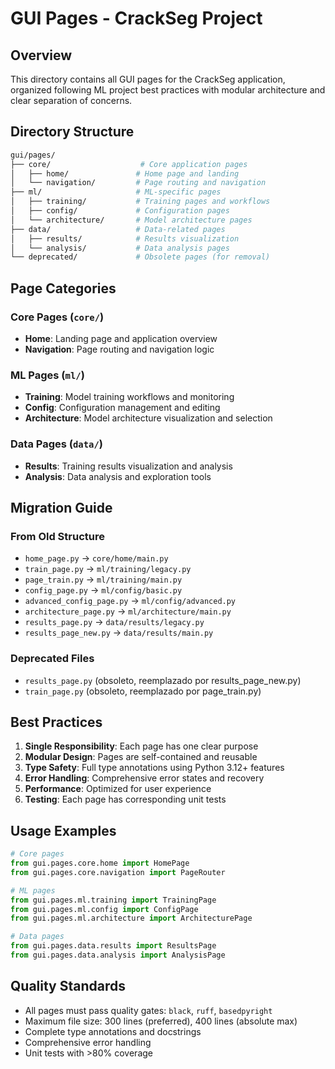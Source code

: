 # GUI Pages - CrackSeg Project

## Overview

This directory contains all GUI pages for the CrackSeg application, organized
following ML project best practices with modular architecture and clear separation
of concerns.

## Directory Structure

```bash
gui/pages/
├── core/                    # Core application pages
│   ├── home/               # Home page and landing
│   └── navigation/         # Page routing and navigation
├── ml/                     # ML-specific pages
│   ├── training/           # Training pages and workflows
│   ├── config/             # Configuration pages
│   └── architecture/       # Model architecture pages
├── data/                   # Data-related pages
│   ├── results/            # Results visualization
│   └── analysis/           # Data analysis pages
└── deprecated/             # Obsolete pages (for removal)
```

## Page Categories

### Core Pages (`core/`)

- **Home**: Landing page and application overview
- **Navigation**: Page routing and navigation logic

### ML Pages (`ml/`)

- **Training**: Model training workflows and monitoring
- **Config**: Configuration management and editing
- **Architecture**: Model architecture visualization and selection

### Data Pages (`data/`)

- **Results**: Training results visualization and analysis
- **Analysis**: Data analysis and exploration tools

## Migration Guide

### From Old Structure

- `home_page.py` → `core/home/main.py`
- `train_page.py` → `ml/training/legacy.py`
- `page_train.py` → `ml/training/main.py`
- `config_page.py` → `ml/config/basic.py`
- `advanced_config_page.py` → `ml/config/advanced.py`
- `architecture_page.py` → `ml/architecture/main.py`
- `results_page.py` → `data/results/legacy.py`
- `results_page_new.py` → `data/results/main.py`

### Deprecated Files

- `results_page.py` (obsoleto, reemplazado por results_page_new.py)
- `train_page.py` (obsoleto, reemplazado por page_train.py)

## Best Practices

1. **Single Responsibility**: Each page has one clear purpose
2. **Modular Design**: Pages are self-contained and reusable
3. **Type Safety**: Full type annotations using Python 3.12+ features
4. **Error Handling**: Comprehensive error states and recovery
5. **Performance**: Optimized for user experience
6. **Testing**: Each page has corresponding unit tests

## Usage Examples

```python
# Core pages
from gui.pages.core.home import HomePage
from gui.pages.core.navigation import PageRouter

# ML pages
from gui.pages.ml.training import TrainingPage
from gui.pages.ml.config import ConfigPage
from gui.pages.ml.architecture import ArchitecturePage

# Data pages
from gui.pages.data.results import ResultsPage
from gui.pages.data.analysis import AnalysisPage
```

## Quality Standards

- All pages must pass quality gates: `black`, `ruff`, `basedpyright`
- Maximum file size: 300 lines (preferred), 400 lines (absolute max)
- Complete type annotations and docstrings
- Comprehensive error handling
- Unit tests with >80% coverage
